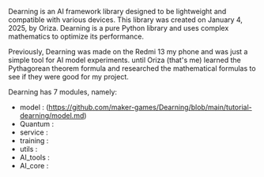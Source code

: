 Dearning is an AI framework library designed to be lightweight and compatible with various devices.
This library was created on January 4, 2025, by Oriza.
Dearning is a pure Python library and uses complex mathematics to optimize its performance.

Previously, Dearning was made on the Redmi 13 my phone and was just a simple tool for AI model experiments.
until Oriza (that's me) learned the Pythagorean theorem formula and researched the mathematical formulas to see if they were good for my project.

Dearning has 7 modules, namely:
- model : (https://github.com/maker-games/Dearning/blob/main/tutorial-dearning/model.md)
- Quantum :
- service :
- training :
- utils :
- AI_tools :
- AI_core :
